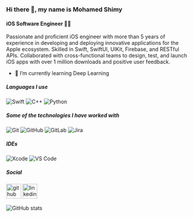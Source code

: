 ### Hi there 👋, my name is Mohamed Shimy
#### iOS Software Engineer 👨‍💻
Passionate and proficient iOS engineer with more than 5 years of experience in developing and deploying innovative applications for the Apple ecosystem. Skilled in Swift, SwiftUI, UIKit, Firebase, and RESTful APIs. Collaborated with cross-functional teams to design, test, and launch iOS apps with over 1 million downloads and positive user feedback. 

- 🌱 I’m currently learning Deep Learning

##### Languages I use
![Swift](https://img.shields.io/badge/Swift-FA7343?style=flat-square&logo=Swift&logoColor=white)
![C++](https://img.shields.io/badge/-C++-000000?style=flat&logo=c%2B%2B)
![Python](https://img.shields.io/badge/-Python-000000?style=flat&logo=python)

##### Some of the technologies I have worked with


![Git](https://img.shields.io/badge/-Git-%23F05032?style=flat-square&logo=git&logoColor=%23ffffff)
![GitHub](https://img.shields.io/badge/-GitHub-181717?style=flat-square&logo=github)
![GitLab](https://img.shields.io/badge/-GitLab-FCA121?style=flat-square&logo=gitlab)
![Jira](https://img.shields.io/badge/-Jira-222222?style=flat&logo=jira-software&logoColor=white&logoColor=0052CC)

##### IDEs

![Xcode](https://img.shields.io/badge/Xcode-1575F9?style=flat-square&logo=Xcode&logoColor=white)
![VS Code](http://img.shields.io/badge/-VS%20Code-007ACC?style=flat-square&logo=visual-studio-code&logoColor=ffffff)

##### Social

[<img src='https://cdn.jsdelivr.net/npm/simple-icons@3.0.1/icons/github.svg' alt='github' height='40'>](https://github.com/Mohamed-Shimy)  [<img src='https://cdn.jsdelivr.net/npm/simple-icons@3.0.1/icons/linkedin.svg' alt='linkedin' height='40'>](https://www.linkedin.com/in/https://www.linkedin.com/in/mohamed-a-shemy//)  

![GitHub stats](https://github-readme-stats.vercel.app/api?username=Mohamed-Shimy&show_icons=true)  
